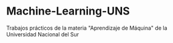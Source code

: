 # Machine-Learning-UNS
Trabajos prácticos de la materia "Aprendizaje de Máquina" de la Universidad Nacional del Sur
